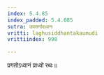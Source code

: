 ```yaml
---
index: 5.4.85
index_padded: 5.4.085
sutra: उपसर्गादध्वनः
vritti: laghusiddhantakaumudi
vrittiindex: 998

---
```

प्रगतोऽध्वानं प्राध्वो रथः॥